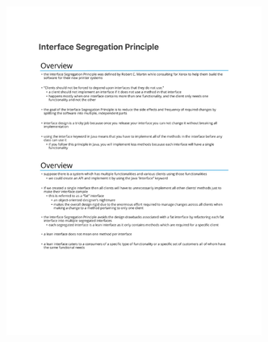 ![](https://github.com/venkyhegde/Design-Patterns-In-Java/blob/master/static-res/interface-seg/1.jpg)
